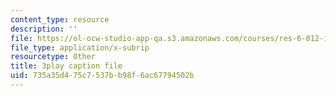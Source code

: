```yaml
---
content_type: resource
description: ''
file: https://ol-ocw-studio-app-qa.s3.amazonaws.com/courses/res-6-012-introduction-to-probability-spring-2018/735a35d475c7537bb98f6ac67794502b_2_KBeHiUDiY.vtt
file_type: application/x-subrip
resourcetype: Other
title: 3play caption file
uid: 735a35d4-75c7-537b-b98f-6ac67794502b
---
```

